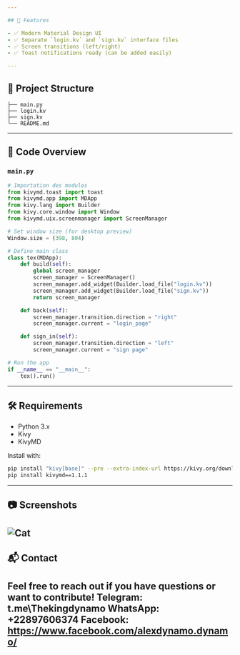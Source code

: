 ```yaml
---

## 🚀 Features

- ✅ Modern Material Design UI
- ✅ Separate `login.kv` and `sign.kv` interface files
- ✅ Screen transitions (left/right)
- ✅ Toast notifications ready (can be added easily)

---
```


## 📁 Project Structure

```
├── main.py
├── login.kv
├── sign.kv
└── README.md
```

---

## 🧠 Code Overview

### `main.py`
```python
# Importation des modules
from kivymd.toast import toast
from kivymd.app import MDApp
from kivy.lang import Builder
from kivy.core.window import Window
from kivymd.uix.screenmanager import ScreenManager

# Set window size (for desktop preview)
Window.size = (398, 804)

# Define main class
class tex(MDApp):
    def build(self):
        global screen_manager
        screen_manager = ScreenManager()
        screen_manager.add_widget(Builder.load_file("login.kv"))
        screen_manager.add_widget(Builder.load_file("sign.kv"))
        return screen_manager

    def back(self):
        screen_manager.transition.direction = "right"
        screen_manager.current = "login_page"

    def sign_in(self):
        screen_manager.transition.direction = "left"
        screen_manager.current = "sign page"

# Run the app
if __name__ == "__main__":
    tex().run()
```

---

## 🛠️ Requirements

- Python 3.x
- Kivy
- KivyMD

Install with:
```bash
pip install "kivy[base]" --pre --extra-index-url https://kivy.org/downloads/simple
pip install kivymd==1.1.1
```


---

## 📷 Screenshots 
![Cat](https://scontent.flfw5-1.fna.fbcdn.net/v/t39.30808-6/490239142_2114965052344376_6512054200273650440_n.jpg?_nc_cat=111&ccb=1-7&_nc_sid=aa7b47&_nc_ohc=2557VNM7MZkQ7kNvwHyLafY&_nc_oc=AdkjI-Rdy5Fb5Dlfdjq8HacJ57kEEmRBd6lABmzHaDXn46xSkCndsw3c_Blwq9T9rro&_nc_zt=23&_nc_ht=scontent.flfw5-1.fna&_nc_gid=T1nkHFEUjzxWyDvXIwhppg&oh=00_AfEx3FpokYbVRj1EUfcyf_oaf6kI7bwuCL40ABF7kULJJA&oe=680050CE)
---

## 📬 Contact

Feel free to reach out if you have questions or want to contribute!
Telegram: t.me\Thekingdynamo
WhatsApp: +22897606374
Facebook: https://www.facebook.com/alexdynamo.dynamo/
---

```
